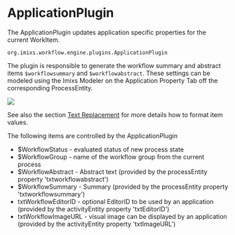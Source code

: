# ApplicationPlugin

The ApplicationPlugin updates application specific properties for the current WorkItem.

    org.imixs.workflow.engine.plugins.ApplicationPlugin

The plugin is responsible to generate the workflow summary and abstract items `$workflowsummary` and `$workflowabstract`. These settings can be modeled using the Imixs Modeler on the Application Property Tab off the corresponding ProcessEntity.

<img src="../../images/modelling/bpmn_screen_38.png"/>

See also the section [Text Replacement](../../modelling/textreplacement.html) for more details how to format item values.

The following items are controlled by the ApplicationPlugin

- $WorkflowStatus - evaluated status of new process state
- $WorkflowGroup - name of the workflow group from the current process
- $WorkflowAbstract - Abstract text (provided by the processEntity property 'txtworkflowabstract')
- $WorkflowSummary - Summary (provided by the processEntity property 'txtworkflowsummary')
- txtWorkflowEditorID - optional EditorID to be used by an application (provided by the activityEntity property 'txtEditorID')
- txtWorkflowImageURL - visual image can be displayed by an application (provided by the activityEntity property 'txtImageURL')
